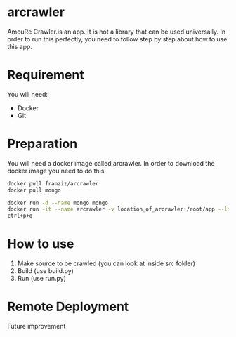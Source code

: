 # arcrawler
AmouRe Crawler.is an app. It is not a library that can be used universally. In order to run this perfectly, you need to follow step by step about how to use this app.

# Requirement
You will need:
- Docker
- Git

# Preparation
You will need a docker image called arcrawler. In order to download the docker image you need to do this
```bash
docker pull franziz/arcrawler
docker pull mongo

docker run -d --name mongo mongo
docker run -it --name arcrawler -v location_of_arcrawler:/root/app --link mongo:mongo franziz/arcrawler bash
ctrl+p+q
```

# How to use
1. Make source to be crawled (you can look at inside src folder)
2. Build (use build.py)
3. Run (use run.py)

# Remote Deployment
Future improvement